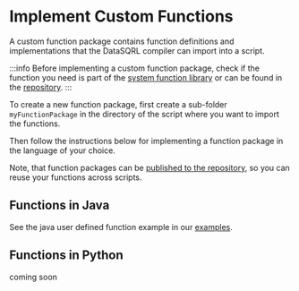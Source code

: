 
# Implement Custom Functions

A custom function package contains function definitions and implementations that the DataSQRL compiler can import into a script.

:::info
Before implementing a custom function package, check if the function you need is part of the [system function library](/docs/category/functions) or can be found in the [repository](https://dev.datasqrl.com).
:::

To create a new function package, first create a sub-folder `myFunctionPackage` in the directory of the script where you want to import the functions. 

Then follow the instructions below for implementing a function package in the language of your choice.

Note, that function packages can be [published to the repository](../../../operations/repository#publish), so you can reuse your functions across scripts.

## Functions in Java

See the java user defined function example in our [examples](https://github.com/DataSQRL/datasqrl-examples/tree/main/user-defined-function).

## Functions in Python

coming soon
